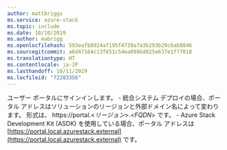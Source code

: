 ```yaml
---
author: mattbriggs
ms.service: azure-stack
ms.topic: include
ms.date: 10/10/2019
ms.author: mabrigg
ms.openlocfilehash: 593eafb8924a7195f4739a7a3b293b29c6ab8846
ms.sourcegitcommit: a6d47164c13f651c54ea0986d825e637e1f77018
ms.translationtype: HT
ms.contentlocale: ja-JP
ms.lasthandoff: 10/11/2019
ms.locfileid: "72283356"
---
```

ユーザー ポータルにサインインします。
    - 統合システム デプロイの場合、ポータル アドレスはソリューションのリージョンと外部ドメイン名によって変わります。 形式は、 https://portal.&lt;*リージョン*&gt;.&lt;*FQDN*&gt; です。
    - Azure Stack Development Kit (ASDK) を使用している場合、ポータル アドレスは [https://portal.local.azurestack.external](https://portal.local.azurestack.external) です。